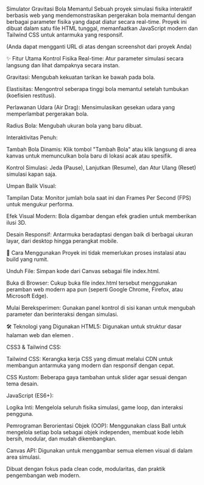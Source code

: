 Simulator Gravitasi Bola Memantul
Sebuah proyek simulasi fisika interaktif berbasis web yang mendemonstrasikan pergerakan bola memantul dengan berbagai parameter fisika yang dapat diatur secara real-time. Proyek ini dibuat dalam satu file HTML tunggal, memanfaatkan JavaScript modern dan Tailwind CSS untuk antarmuka yang responsif.

(Anda dapat mengganti URL di atas dengan screenshot dari proyek Anda)

✨ Fitur Utama
Kontrol Fisika Real-time: Atur parameter simulasi secara langsung dan lihat dampaknya secara instan.

Gravitasi: Mengubah kekuatan tarikan ke bawah pada bola.

Elastisitas: Mengontrol seberapa tinggi bola memantul setelah tumbukan (koefisien restitusi).

Perlawanan Udara (Air Drag): Mensimulasikan gesekan udara yang memperlambat pergerakan bola.

Radius Bola: Mengubah ukuran bola yang baru dibuat.

Interaktivitas Penuh:

Tambah Bola Dinamis: Klik tombol "Tambah Bola" atau klik langsung di area kanvas untuk memunculkan bola baru di lokasi acak atau spesifik.

Kontrol Simulasi: Jeda (Pause), Lanjutkan (Resume), dan Atur Ulang (Reset) simulasi kapan saja.

Umpan Balik Visual:

Tampilan Data: Monitor jumlah bola saat ini dan Frames Per Second (FPS) untuk mengukur performa.

Efek Visual Modern: Bola digambar dengan efek gradien untuk memberikan ilusi 3D.

Desain Responsif: Antarmuka beradaptasi dengan baik di berbagai ukuran layar, dari desktop hingga perangkat mobile.

🚀 Cara Menggunakan
Proyek ini tidak memerlukan proses instalasi atau build yang rumit.

Unduh File: Simpan kode dari Canvas sebagai file index.html.

Buka di Browser: Cukup buka file index.html tersebut menggunakan peramban web modern apa pun (seperti Google Chrome, Firefox, atau Microsoft Edge).

Mulai Bereksperimen: Gunakan panel kontrol di sisi kanan untuk mengubah parameter dan berinteraksi dengan simulasi.

🛠️ Teknologi yang Digunakan
HTML5: Digunakan untuk struktur dasar halaman web dan elemen <canvas>.

CSS3 & Tailwind CSS:

Tailwind CSS: Kerangka kerja CSS yang dimuat melalui CDN untuk membangun antarmuka yang modern dan responsif dengan cepat.

CSS Kustom: Beberapa gaya tambahan untuk slider agar sesuai dengan tema desain.

JavaScript (ES6+):

Logika Inti: Mengelola seluruh fisika simulasi, game loop, dan interaksi pengguna.

Pemrograman Berorientasi Objek (OOP): Menggunakan class Ball untuk mengelola setiap bola sebagai objek independen, membuat kode lebih bersih, modular, dan mudah dikembangkan.

Canvas API: Digunakan untuk menggambar semua elemen visual di dalam area simulasi.

Dibuat dengan fokus pada clean code, modularitas, dan praktik pengembangan web modern.
